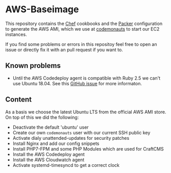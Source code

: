 # AWS-Baseimage

This repository contains the [Chef]() cookbooks and the [Packer]() configuration to generate the AWS AMI,
which we use at [codemonauts](https://codemonauts.com/) to start our EC2 instances.

If you find some problems or errors in this repositoy feel free to open an issue or directly fix it with an pull
request if you want to.  

## Known problems
* Until the AWS Codedeploy agent is compatible with Ruby 2.5 we can't use Ubuntu 18.04.
  See this [GitHub issue](https://github.com/aws/aws-codedeploy-agent/issues/158) for more informaton.


## Content

As a basis we choose the latest Ubuntu LTS from the official AWS AMI store. On top of this we did the following:

  * Deactivate the default 'ubuntu' user
  * Create our own `codemonauts` user with our current SSH public key
  * Activate dialy unattended-updates for security patches
  * Install Nginx and add our config snippets
  * Install PHP7-FPM and some PHP Modules which are used for CraftCMS
  * Install the AWS Codedeploy agent
  * Install the AWS Cloudwatch agent
  * Activate systemd-timesyncd to get a correct clock
